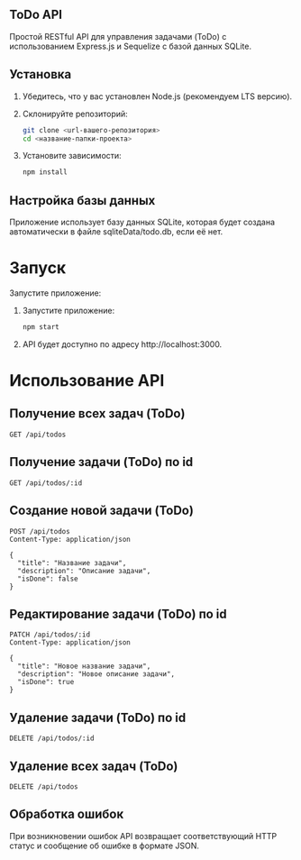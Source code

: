 ## ToDo API

Простой RESTful API для управления задачами (ToDo) с использованием Express.js и Sequelize с базой данных SQLite.

## Установка

1. Убедитесь, что у вас установлен Node.js (рекомендуем LTS версию).

2. Склонируйте репозиторий:

   ```bash
   git clone <url-вашего-репозитория>
   cd <название-папки-проекта>
3. Установите зависимости:
   ```bash
   npm install

## Настройка базы данных
Приложение использует базу данных SQLite, которая будет создана автоматически в файле sqliteData/todo.db, если её нет.

# Запуск
Запустите приложение:
1. Запустите приложение:
   ```bash
   npm start

3. API будет доступно по адресу http://localhost:3000.

# Использование API
## Получение всех задач (ToDo)
    GET /api/todos
## Получение задачи (ToDo) по id
    GET /api/todos/:id
## Создание новой задачи (ToDo)
    POST /api/todos
    Content-Type: application/json

    {
      "title": "Название задачи",
      "description": "Описание задачи",
      "isDone": false
    }
## Редактирование задачи (ToDo) по id
    PATCH /api/todos/:id
    Content-Type: application/json

    {
      "title": "Новое название задачи",
      "description": "Новое описание задачи",
      "isDone": true
    }
## Удаление задачи (ToDo) по id
    DELETE /api/todos/:id
## Удаление всех задач (ToDo)
    DELETE /api/todos
    
## Обработка ошибок
При возникновении ошибок API возвращает соответствующий HTTP статус и сообщение об ошибке в формате JSON.
